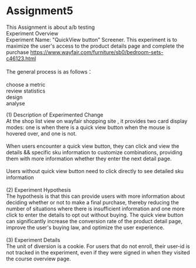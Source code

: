 # Assignment5
This Assignment is about a/b testing<br/>
Experiment Overview<br/>
Experiment Name: "QuickView button" Screener. This experiment is to maximize the user's access to the product details page and complete the purchase https://www.wayfair.com/furniture/sb0/bedroom-sets-c46123.html <br/>
<br/>
The general process is as follows：<br/>
<br/>
choose a metric<br/>
review statistics<br/>
design<br/>
analyse<br/>

(1) Description of Experimented Change<br/>
At the shop list view on wayfair shopping site , it provides two card display modes: one is when there is a quick view button when the mouse is hovered over, and one is not.<br/>
<br/>
When users encounter a quick view button, they can click and view the details && specific sku information to customize combinations, providing them with more information whether they enter the next detail page.<br/>
<br/>
Users without quick view button need to click directly to see detailed sku information<br/>
<br/>
(2) Experiment Hypothesis<br/>
The hypothesis is that this can provide users with more information about deciding whether or not to make a final purchase, thereby reducing the number of situations where there is insufficient information and one more click to enter the details to opt out without buying. The quick view button can significantly increase the conversion rate of the product detail page, improve the user's buying law, and optimize the user experience.<br/>
<br/>
(3) Experiment Details<br/>
The unit of diversion is a cookie. For users that do not enroll, their user-id is not tracked in the experiment, even if they were signed in when they visited the course overview page.
